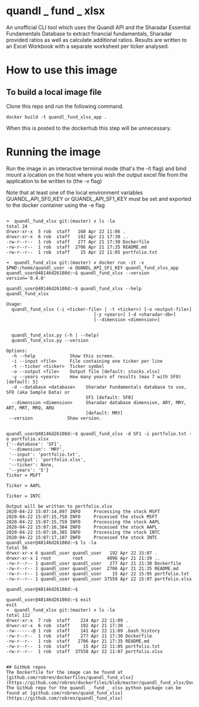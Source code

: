 
# quandl _ fund _ xlsx

An unofficial CLI tool which uses the Quandl API and the Sharadar Essential Fundamentals
Database to extract financial fundamentals, Sharadar provided ratios as
well as calculate additional ratios.  Results are
written to an Excel Workbook with a separate worksheet per ticker analysed.

# How to use this image

## To build a local image file
Clone this repo and run the following command.

	docker build -t quandl_fund_xlsx_app .

When this is posted to the dockerhub this step will be unnecessary.

# Running the image

Run the image in an interactive terminal mode (that's the -it flag) and bind
mount a location on the host where you wish the output excel file from the
application to be written to (the -v flag)

Note that at least one of the local  environment variables
QUANDL_API_SF0_KEY or QUANDL_API_SF1_KEY must be set and exported to the docker container
using the -e flag

``` shell

➜  quandl_fund_xlsx git:(master) ✗ ls -la
total 24
drwxr-xr-x  5 rob  staff   160 Apr 22 11:06 .
drwxr-xr-x  6 rob  staff   192 Apr 21 17:30 ..
-rw-r--r--  1 rob  staff   277 Apr 21 17:30 Dockerfile
-rw-r--r--  1 rob  staff  2706 Apr 21 17:35 README.md
-rw-r--r--  1 rob  staff    15 Apr 22 11:05 portfolio.txt

➜  quandl_fund_xlsx git:(master) ✗ docker run -it -v $PWD:/home/quandl_user -e QUANDL_API_SF1_KEY quandl_fund_xlsx_app
quandl_user@48146d26108d:~$ quandl_fund_xlsx --version
version='0.4.0'

quandl_user@48146d26108d:~$ quandl_fund_xlsx --help
quandl_fund_xlsx

Usage:
  quandl_fund_xlsx (-i <ticker-file> | -t <ticker>) [-o <output-file>]
                                 [-y <years>] [-d <sharadar-db>]
                                 [--dimension <dimension>]


  quandl_fund_xlsx.py (-h | --help)
  quandl_fund_xlsx.py --version

Options:
  -h --help             Show this screen.
  -i --input <file>     File containing one ticker per line
  -t --ticker <ticker>  Ticker symbol
  -o --output <file>    Output file [default: stocks.xlsx]
  -y --years <years>    How many years of results (max 7 with SF0) [default: 5]
  -d --database <database>    Sharadar Fundamentals database to use, SFO (aka Sample Data) or
                              SF1 [default: SF0]
  --dimension <dimension>     Sharadar database dimension, ARY, MRY, ART, MRT, MRQ, ARQ
                              [default: MRY]
 --version             Show version.


quandl_user@48146d26108d:~$ quandl_fund_xlsx -d SF1 -i portfolio.txt -o portfolio.xlsx
{'--database': 'SF1',
 '--dimension': 'MRY',
 '--input': 'portfolio.txt',
 '--output': 'portfolio.xlsx',
 '--ticker': None,
 '--years': '5'}
Ticker = MSFT

Ticker = AAPL

Ticker = INTC

Output will be written to portfolio.xlsx
2020-04-22 15:07:14,897 INFO     Processing the stock MSFT
2020-04-22 15:07:15,758 INFO     Processed the stock MSFT
2020-04-22 15:07:15,759 INFO     Processing the stock AAPL
2020-04-22 15:07:16,384 INFO     Processed the stock AAPL
2020-04-22 15:07:16,385 INFO     Processing the stock INTC
2020-04-22 15:07:17,107 INFO     Processed the stock INTC
quandl_user@48146d26108d:~$ ls -la
total 56
drwxr-xr-x 6 quandl_user quandl_user   192 Apr 22 15:07 .
drwxr-xr-x 1 root        root         4096 Apr 21 21:39 ..
-rw-r--r-- 1 quandl_user quandl_user   277 Apr 21 21:30 Dockerfile
-rw-r--r-- 1 quandl_user quandl_user  2706 Apr 21 21:35 README.md
-rw-r--r-- 1 quandl_user quandl_user    15 Apr 22 15:05 portfolio.txt
-rw-r--r-- 1 quandl_user quandl_user 37558 Apr 22 15:07 portfolio.xlsx

quandl_user@48146d26108d:~$

quandl_user@48146d26108d:~$ exit
exit
➜  quandl_fund_xlsx git:(master) ✗ ls -la
total 112
drwxr-xr-x  7 rob  staff    224 Apr 22 11:09 .
drwxr-xr-x  6 rob  staff    192 Apr 21 17:30 ..
-rw-------@ 1 rob  staff    141 Apr 22 11:09 .bash_history
-rw-r--r--  1 rob  staff    277 Apr 21 17:30 Dockerfile
-rw-r--r--  1 rob  staff   2706 Apr 21 17:35 README.md
-rw-r--r--  1 rob  staff     15 Apr 22 11:05 portfolio.txt
-rw-r--r--  1 rob  staff  37558 Apr 22 11:07 portfolio.xlsx


## GitHub repos
The Dockerfile for the image can be found at [github.com/robren/dockerfiles/quandl_fund_xlsx](https://github.com/robren/dockerfiles/blob/master/quandl_fund_xlsx/Dockerfile)
The GitHub repo for the quandl _ fund _ xlsx python package can be found at [github.com/robren/quand_fund_xlsx](https://github.com/robren/quandl_fund_xlsx)
